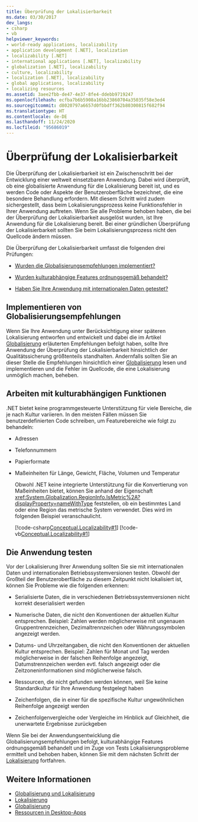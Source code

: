 ```yaml
---
title: Überprüfung der Lokalisierbarkeit
ms.date: 03/30/2017
dev_langs:
- csharp
- vb
helpviewer_keywords:
- world-ready applications, localizability
- application development [.NET], localization
- localizability [.NET]
- international applications [.NET], localizability
- globalization [.NET], localizability
- culture, localizability
- localization [.NET], localizability
- global applications, localizability
- localizing resources
ms.assetid: 3aee2fbb-de47-4e37-8fe4-ddebb9719247
ms.openlocfilehash: ecfba7b6b5908a16bb23860704a35035f58e3ed4
ms.sourcegitcommit: d8020797a6657d0fbbdff362b80300815f682f94
ms.translationtype: HT
ms.contentlocale: de-DE
ms.lasthandoff: 11/24/2020
ms.locfileid: "95686019"
---
```

# <a name="localizability-review"></a>Überprüfung der Lokalisierbarkeit

Die Überprüfung der Lokalisierbarkeit ist ein Zwischenschritt bei der Entwicklung einer weltweit einsetzbaren Anwendung. Dabei wird überprüft, ob eine globalisierte Anwendung für die Lokalisierung bereit ist, und es werden Code oder Aspekte der Benutzeroberfläche bezeichnet, die eine besondere Behandlung erfordern. Mit diesem Schritt wird zudem sichergestellt, dass beim Lokalisierungsprozess keine Funktionsfehler in Ihrer Anwendung auftreten. Wenn Sie alle Probleme behoben haben, die bei der Überprüfung der Lokalisierbarkeit ausgelöst wurden, ist Ihre Anwendung für die Lokalisierung bereit. Bei einer gründlichen Überprüfung der Lokalisierbarkeit sollten Sie beim Lokalisierungsprozess nicht den Quellcode ändern müssen.

Die Überprüfung der Lokalisierbarkeit umfasst die folgenden drei Prüfungen:

- [Wurden die Globalisierungsempfehlungen implementiert?](#global)

- [Wurden kulturabhängige Features ordnungsgemäß behandelt?](#culture)

- [Haben Sie Ihre Anwendung mit internationalen Daten getestet?](#test)

<a name="global"></a>

## <a name="implement-globalization-recommendations"></a>Implementieren von Globalisierungsempfehlungen

Wenn Sie Ihre Anwendung unter Berücksichtigung einer späteren Lokalisierung entworfen und entwickelt und dabei die im Artikel [Globalisierung](globalization.md) erläuterten Empfehlungen befolgt haben, sollte Ihre Anwendung der Überprüfung der Lokalisierbarkeit hinsichtlich der Qualitätssicherung größtenteils standhalten. Andernfalls sollten Sie an dieser Stelle die Empfehlungen hinsichtlich einer [Globalisierung](globalization.md) lesen und implementieren und die Fehler im Quellcode, die eine Lokalisierung unmöglich machen, beheben.

<a name="culture"></a>

## <a name="handle-culture-sensitive-features"></a>Arbeiten mit kulturabhängigen Funktionen

.NET bietet keine programmgesteuerte Unterstützung für viele Bereiche, die je nach Kultur variieren. In den meisten Fällen müssen Sie benutzerdefinierten Code schreiben, um Featurebereiche wie folgt zu behandeln:

- Adressen

- Telefonnummern

- Papierformate

- Maßeinheiten für Länge, Gewicht, Fläche, Volumen und Temperatur

   Obwohl .NET keine integrierte Unterstützung für die Konvertierung von Maßeinheiten bietet, können Sie anhand der Eigenschaft <xref:System.Globalization.RegionInfo.IsMetric%2A?displayProperty=nameWithType> feststellen, ob ein bestimmtes Land oder eine Region das metrische System verwendet. Dies wird im folgenden Beispiel veranschaulicht.

   [!code-csharp[Conceptual.Localizability#1](../../../samples/snippets/csharp/VS_Snippets_CLR/conceptual.localizability/cs/ismetric1.cs#1)]
   [!code-vb[Conceptual.Localizability#1](../../../samples/snippets/visualbasic/VS_Snippets_CLR/conceptual.localizability/vb/ismetric1.vb#1)]

<a name="test"></a>

## <a name="test-your-application"></a>Die Anwendung testen

Vor der Lokalisierung Ihrer Anwendung sollten Sie sie mit internationalen Daten und internationalen Betriebssystemversionen testen. Obwohl der Großteil der Benutzeroberfläche zu diesem Zeitpunkt nicht lokalisiert ist, können Sie Probleme wie die folgenden erkennen:

- Serialisierte Daten, die in verschiedenen Betriebssystemversionen nicht korrekt deserialisiert werden

- Numerische Daten, die nicht den Konventionen der aktuellen Kultur entsprechen. Beispiel: Zahlen werden möglicherweise mit ungenauen Gruppentrennzeichen, Dezimaltrennzeichen oder Währungssymbolen angezeigt werden.

- Datums- und Uhrzeitangaben, die nicht den Konventionen der aktuellen Kultur entsprechen. Beispiel: Zahlen für Monat und Tag werden möglicherweise in der falschen Reihenfolge angezeigt, Datumstrennzeichen werden evtl. falsch angezeigt oder die Zeitzoneninformationen sind möglicherweise falsch.

- Ressourcen, die nicht gefunden werden können, weil Sie keine Standardkultur für Ihre Anwendung festgelegt haben

- Zeichenfolgen, die in einer für die spezifische Kultur ungewöhnlichen Reihenfolge angezeigt werden

- Zeichenfolgenvergleiche oder Vergleiche im Hinblick auf Gleichheit, die unerwartete Ergebnisse zurückgeben

Wenn Sie bei der Anwendungsentwicklung die Globalisierungsempfehlungen befolgt, kulturabhängige Features ordnungsgemäß behandelt und im Zuge von Tests Lokalisierungsprobleme ermittelt und behoben haben, können Sie mit dem nächsten Schritt der [Lokalisierung](localization.md) fortfahren.

## <a name="see-also"></a>Weitere Informationen

- [Globalisierung und Lokalisierung](index.md)
- [Lokalisierung](localization.md)
- [Globalisierung](globalization.md)
- [Ressourcen in Desktop-Apps](../../framework/resources/index.md)
